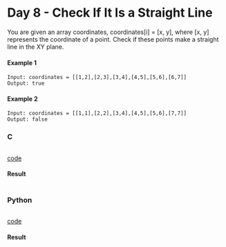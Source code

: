 # Day 8 - Check If It Is a Straight Line
You are given an array coordinates, coordinates[i] = [x, y], where [x, y] represents the coordinate of a point. Check if these points make a straight line in the XY plane.

#### Example 1
```
Input: coordinates = [[1,2],[2,3],[3,4],[4,5],[5,6],[6,7]]
Output: true
```

#### Example 2
```
Input: coordinates = [[1,1],[2,2],[3,4],[4,5],[5,6],[7,7]]
Output: false
```

### C
```C

```
[code](C/check-if-it-is-a-straight-line.c)

#### Result
```

```

### Python
```python

```
[code](Python/check-if-it-is-a-straight-line.py)

#### Result
```

```
